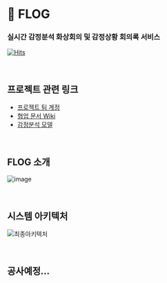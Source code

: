 # 🔮 FLOG

### 실시간 감정분석 화상회의 및 감정상황 회의록 서비스

[![Hits](https://hits.seeyoufarm.com/api/count/incr/badge.svg?url=https%3A%2F%2Fgithub.com%2FBrave-Cookie%2FFLOG&count_bg=%23CBC5FF&title_bg=%239172F6&icon=ello.svg&icon_color=%23E7E7E7&title=FLOG&edge_flat=false)](https://hits.seeyoufarm.com)

<br>

## 프로젝트 관련 링크

- [프로젝트 팀 계정](https://github.com/Brave-Cookie)
- [협업 문서 Wiki](https://github.com/Brave-Cookie/Wiki)
- [감정분석 모델](https://github.com/Brave-Cookie/Emotion-recognition)

<br>

## FLOG 소개

![image](https://user-images.githubusercontent.com/71180414/120897507-87f46400-c661-11eb-8371-6ccb3409fa7e.png)

<br>

## 시스템 아키텍처

![최종아키텍처](https://user-images.githubusercontent.com/71180414/120897349-a1e17700-c660-11eb-864e-e3d86c714734.png)

<br>

## 공사예정...


